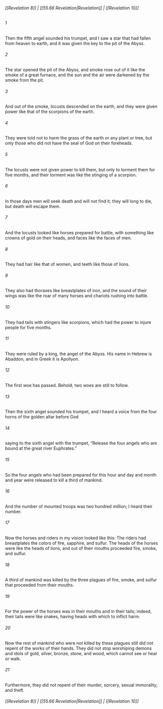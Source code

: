 
###### [[Revelation 8]] | [[55.66 Revelation|Revelation]] | [[Revelation 10]]

###### 1
Then the fifth angel sounded his trumpet, and I saw a star that had fallen from heaven to earth, and it was given the key to the pit of the Abyss.
###### 2
The star opened the pit of the Abyss, and smoke rose out of it like the smoke of a great furnace, and the sun and the air were darkened by the smoke from the pit.
###### 3
And out of the smoke, locusts descended on the earth, and they were given power like that of the scorpions of the earth.
###### 4
They were told not to harm the grass of the earth or any plant or tree, but only those who did not have the seal of God on their foreheads.
###### 5
The locusts were not given power to kill them, but only to torment them for five months, and their torment was like the stinging of a scorpion.
###### 6
In those days men will seek death and will not find it; they will long to die, but death will escape them.
###### 7
And the locusts looked like horses prepared for battle, with something like crowns of gold on their heads, and faces like the faces of men.
###### 8
They had hair like that of women, and teeth like those of lions.
###### 9
They also had thoraxes like breastplates of iron, and the sound of their wings was like the roar of many horses and chariots rushing into battle.
###### 10
They had tails with stingers like scorpions, which had the power to injure people for five months.
###### 11
They were ruled by a king, the angel of the Abyss. His name in Hebrew is Abaddon, and in Greek it is Apollyon.
###### 12
The first woe has passed. Behold, two woes are still to follow.
###### 13
Then the sixth angel sounded his trumpet, and I heard a voice from the four horns of the golden altar before God
###### 14
saying to the sixth angel with the trumpet, “Release the four angels who are bound at the great river Euphrates.”
###### 15
So the four angels who had been prepared for this hour and day and month and year were released to kill a third of mankind.
###### 16
And the number of mounted troops was two hundred million; I heard their number.
###### 17
Now the horses and riders in my vision looked like this: The riders had breastplates the colors of fire, sapphire, and sulfur. The heads of the horses were like the heads of lions, and out of their mouths proceeded fire, smoke, and sulfur.
###### 18
A third of mankind was killed by the three plagues of fire, smoke, and sulfur that proceeded from their mouths.
###### 19
For the power of the horses was in their mouths and in their tails; indeed, their tails were like snakes, having heads with which to inflict harm.
###### 20
Now the rest of mankind who were not killed by these plagues still did not repent of the works of their hands. They did not stop worshiping demons and idols of gold, silver, bronze, stone, and wood, which cannot see or hear or walk.
###### 21
Furthermore, they did not repent of their murder, sorcery, sexual immorality, and theft.

###### [[Revelation 8]] | [[55.66 Revelation|Revelation]] | [[Revelation 10]]
